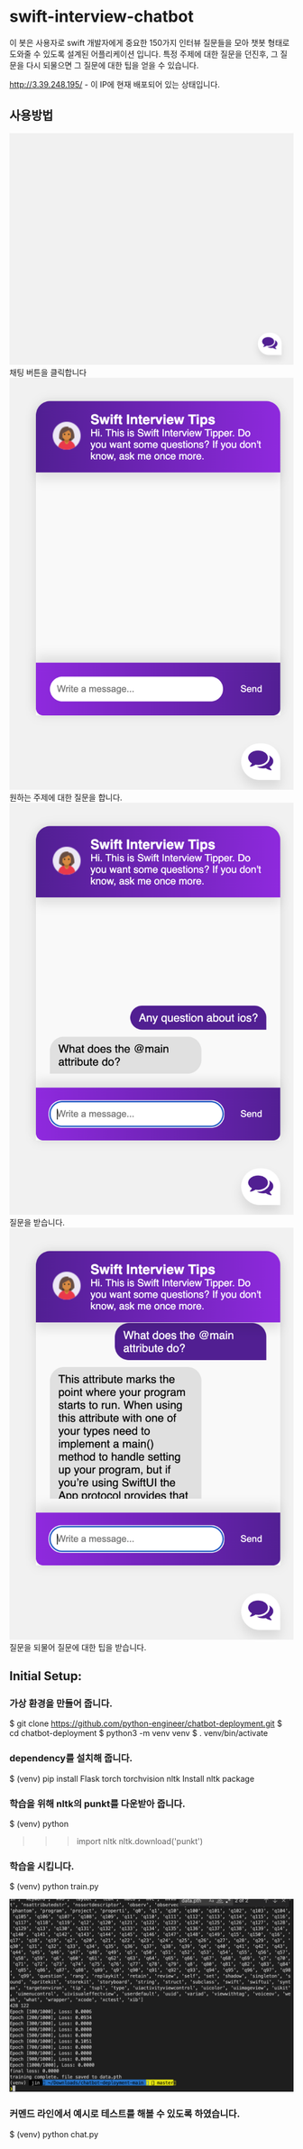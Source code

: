 # swift-interview-chatbot

이 봇은 사용자로 swift 개발자에게 중요한 150가지 인터뷰 질문들을 모아 챗봇 형태로 도와줄 수 있도록 설계된 어플리케이션 입니다. 특정 주제에 대한 질문을 던진후, 그 질문을 다시 되물으면 그 질문에 대한 팁을 얻을 수 있습니다.

http://3.39.248.195/ - 이 IP에 현재 배포되어 있는 상태입니다.

## 사용방법

![ex_screenshot](./img/0.png)
채팅 버튼을 클릭합니다
![ex_screenshot](./img/1.png)
원하는 주제에 대한 질문을 합니다.
![ex_screenshot](./img/2.png)
질문을 받습니다.
![ex_screenshot](./img/3.png)
질문을 되물어 질문에 대한 팁을 받습니다.

## Initial Setup:

### 가상 환경을 만들어 줍니다.

$ git clone https://github.com/python-engineer/chatbot-deployment.git
$ cd chatbot-deployment
$ python3 -m venv venv
$ . venv/bin/activate

### dependency를 설치해 줍니다.

$ (venv) pip install Flask torch torchvision nltk
Install nltk package

### 학습을 위해 nltk의 punkt를 다운받아 줍니다.

$ (venv) python

> > > import nltk
> > > nltk.download('punkt')

### 학습을 시킵니다.

$ (venv) python train.py

![ex_screenshot](./img/train.png)

### 커멘드 라인에서 예시로 테스트를 해볼 수 있도록 하였습니다.

$ (venv) python chat.py
